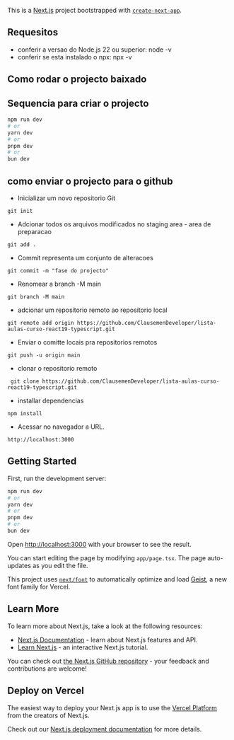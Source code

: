 This is a [Next.js](https://nextjs.org) project bootstrapped with [`create-next-app`](https://nextjs.org/docs/app/api-reference/cli/create-next-app).


## Requesitos
* conferir a versao do Node.js 22 ou superior: node -v
* conferir se esta instalado o npx: npx -v

## Como rodar o projecto baixado


## Sequencia para criar o projecto
```bash
npm run dev
# or
yarn dev
# or
pnpm dev
# or
bun dev
```

## como enviar o projecto para o github
* Inicializar um novo repositorio Git
```
git init

```
* Adcionar todos os arquivos modificados no staging area - area de preparacao
```
git add .
```
* Commit representa um conjunto de alteracoes
```
git commit -m "fase do projecto"
```

* Renomear a branch -M main
```
git branch -M main
```

* adcionar um repositorio remoto ao repositorio local
```
git remote add origin https://github.com/ClausemenDeveloper/lista-aulas-curso-react19-typescript.git

```

* Enviar o comitte locais pra repositorios remotos
```
git push -u origin main
```
* clonar o repositorio remoto
```
 git clone https://github.com/ClausemenDeveloper/lista-aulas-curso-react19-typescript.git
 ```

* installar dependencias 
```
npm install
```

* Acessar no navegador a URL.
```
http://localhost:3000

```


## Getting Started

First, run the development server:

```bash
npm run dev
# or
yarn dev
# or
pnpm dev
# or
bun dev
```

Open [http://localhost:3000](http://localhost:3000) with your browser to see the result.

You can start editing the page by modifying `app/page.tsx`. The page auto-updates as you edit the file.

This project uses [`next/font`](https://nextjs.org/docs/app/building-your-application/optimizing/fonts) to automatically optimize and load [Geist](https://vercel.com/font), a new font family for Vercel.

## Learn More

To learn more about Next.js, take a look at the following resources:

- [Next.js Documentation](https://nextjs.org/docs) - learn about Next.js features and API.
- [Learn Next.js](https://nextjs.org/learn) - an interactive Next.js tutorial.

You can check out [the Next.js GitHub repository](https://github.com/vercel/next.js) - your feedback and contributions are welcome!

## Deploy on Vercel

The easiest way to deploy your Next.js app is to use the [Vercel Platform](https://vercel.com/new?utm_medium=default-template&filter=next.js&utm_source=create-next-app&utm_campaign=create-next-app-readme) from the creators of Next.js.

Check out our [Next.js deployment documentation](https://nextjs.org/docs/app/building-your-application/deploying) for more details.

